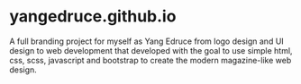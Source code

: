 # yangedruce.github.io

A full branding project for myself as Yang Edruce from logo design and UI design to web development that developed with
the goal to use simple html, css, scss, javascript and bootstrap to create the modern magazine-like web design.
